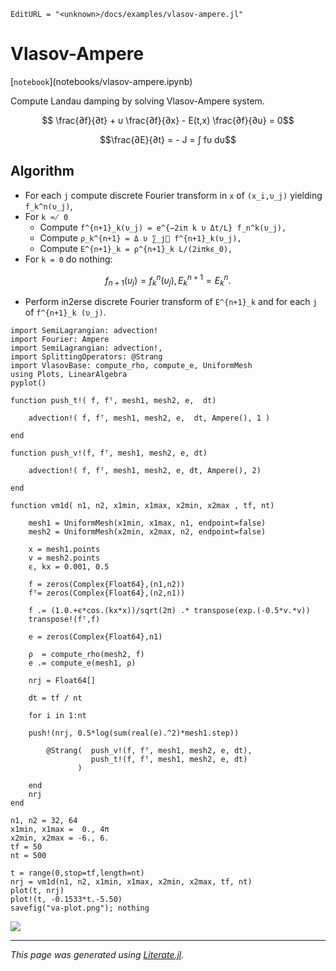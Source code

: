 ```@meta
EditURL = "<unknown>/docs/examples/vlasov-ampere.jl"
```

# Vlasov-Ampere

[`notebook`](<unknown>notebooks/vlasov-ampere.ipynb)

Compute Landau damping by solving Vlasov-Ampere system.

```math
 \frac{∂f}{∂t} + υ \frac{∂f}{∂x} - E(t,x) \frac{∂f}{∂υ} = 0
```

```math
\frac{∂E}{∂t} = - J = ∫ fυ dυ
```

## Algorithm

 - For each ``j`` compute discrete Fourier transform in ``x`` of
   ``(x_i,υ_j)`` yielding ``f_k^n(υ_j)``,
 - For `` k ≂̸ 0 ``
     * Compute ``f^{n+1}_k(υ_j) = e^{−2iπ k υ Δt/L} f_n^k(υ_j), ``
     * Compute ``ρ_k^{n+1} = Δ υ ∑_j􏰄 f^{n+1}_k(υ_j), ``
     * Compute ``E^{n+1}_k = ρ^{n+1}_k L/(2iπkϵ_0), ``
 - For ``k = 0`` do nothing:
```math
f_{n+1}(υ_j) = f^n_k(υ_j), E^{n+1}_k = E^n_k.
```
 - Perform in2erse discrete Fourier transform of ``E^{n+1}_k`` and for each
   ``j`` of ``f^{n+1}_k (υ_j)``.

```@example vlasov-ampere
import SemiLagrangian: advection!
import Fourier: Ampere
import SemiLagrangian: advection!,
import SplittingOperators: @Strang
import VlasovBase: compute_rho, compute_e, UniformMesh
using Plots, LinearAlgebra
pyplot()
```

```@example vlasov-ampere
function push_t!( f, fᵀ, mesh1, mesh2, e,  dt)

    advection!( f, fᵀ, mesh1, mesh2, e,  dt, Ampere(), 1 )

end
```

```@example vlasov-ampere
function push_v!(f, fᵀ, mesh1, mesh2, e, dt)

    advection!( f, fᵀ, mesh1, mesh2, e, dt, Ampere(), 2)

end
```

```@example vlasov-ampere
function vm1d( n1, n2, x1min, x1max, x2min, x2max , tf, nt)

    mesh1 = UniformMesh(x1min, x1max, n1, endpoint=false)
    mesh2 = UniformMesh(x2min, x2max, n2, endpoint=false)

    x = mesh1.points
    v = mesh2.points
    ϵ, kx = 0.001, 0.5

    f = zeros(Complex{Float64},(n1,n2))
    fᵀ= zeros(Complex{Float64},(n2,n1))

    f .= (1.0.+ϵ*cos.(kx*x))/sqrt(2π) .* transpose(exp.(-0.5*v.*v))
    transpose!(fᵀ,f)

    e = zeros(Complex{Float64},n1)

    ρ  = compute_rho(mesh2, f)
    e .= compute_e(mesh1, ρ)

    nrj = Float64[]

    dt = tf / nt

    for i in 1:nt

	push!(nrj, 0.5*log(sum(real(e).^2)*mesh1.step))

        @Strang(  push_v!(f, fᵀ, mesh1, mesh2, e, dt),
                  push_t!(f, fᵀ, mesh1, mesh2, e, dt)
               )

    end
    nrj
end
```

```@example vlasov-ampere
n1, n2 = 32, 64
x1min, x1max =  0., 4π
x2min, x2max = -6., 6.
tf = 50
nt = 500

t = range(0,stop=tf,length=nt)
nrj = vm1d(n1, n2, x1min, x1max, x2min, x2max, tf, nt)
plot(t, nrj)
plot!(t, -0.1533*t.-5.50)
savefig("va-plot.png"); nothing
```

![](va-plot.png)

---

*This page was generated using [Literate.jl](https://github.com/fredrikekre/Literate.jl).*

